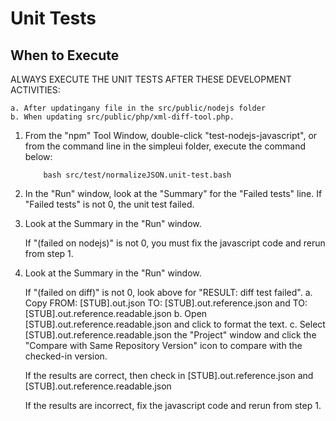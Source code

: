 # Unit Tests

## When to Execute
ALWAYS EXECUTE THE UNIT TESTS AFTER THESE DEVELOPMENT ACTIVITIES:

    a. After updatingany file in the src/public/nodejs folder
    b. When updating src/public/php/xml-diff-tool.php.

1. From the "npm" Tool Window, double-click "test-nodejs-javascript",
   or from the command line in the simpleui folder, execute the command below:

           bash src/test/normalizeJSON.unit-test.bash

2. In the "Run" window, look at the "Summary" for the "Failed tests" line.
   If "Failed tests" is not 0, the unit test failed.

3. Look at the Summary in the "Run" window.

   If "(failed on nodejs)" is not 0, you must fix the javascript code
   and rerun from step 1.


4. Look at the Summary in the "Run" window.

   If "(failed on diff)" is not 0, look above for "RESULT: diff test failed".
   a. Copy
        FROM: [STUB].out.json
          TO: [STUB].out.reference.json
      and TO: [STUB].out.reference.readable.json
   b. Open [STUB].out.reference.readable.json and click <CTRL-ALT-L> to format the text.
   c. Select [STUB].out.reference.readable.json the "Project" window and
      click the "Compare with Same Repository Version" icon to compare with
      the checked-in version.

      If the results are correct, then check in
                [STUB].out.reference.json
            and [STUB].out.reference.readable.json

      If the results are incorrect, fix the javascript code and rerun from step 1.
